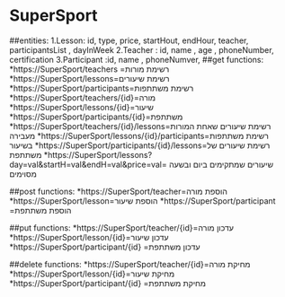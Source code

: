 # SuperSport 
##entities: 
1.Lesson: id, type, price, startHout, endHour, teacher, participantsList , dayInWeek
2.Teacher : id, name , age , phoneNumber, certification 
3.Participant :id, name , phoneNumver, 
##get functions:
*https://SuperSport/teachers =רשימת מורות
*https://SuperSport/lessons=רשימת שיעורים
*https://SuperSport/participants=רשימת משתתפות
*https://SuperSport/teachers/{id}=מורה
*https://SuperSport/lessons/{id}=שיעור
*https://SuperSport/participants/{id}=משתתפת
*https://SuperSport/teachers/{id}/lessons=רשימת שיעורים שאחת המורות מעבירה
*https://SuperSport/lessons/{id}/participants=רשימת משתתפות בשיעור
*https://SuperSport/participants/{id}/lessons=רשימת שיעורים של משתתפת
*https://SuperSport/lessons?day=val&startH=val&endH=val&price=val= שיעורים שמתקימים ביום ובשעה מסוימים  

##post functions:
*https://SuperSport/teacher=הוספת מורה
*https://SuperSport/lesson=הוספת שיעור
*https://SuperSport/participant =הוספת משתתפת

##put functions:
*https://SuperSport/teacher/{id}=עדכון מורה
*https://SuperSport/lesson/{id}=עדכון שיעור
*https://SuperSport/participant/{id} =עדכון משתתפת

##delete functions:
*https://SuperSport/teacher/{id}=מחיקת מורה
*https://SuperSport/lesson/{id}=מחיקת שיעור
*https://SuperSport/participant/{id} =מחיקת משתתפת
